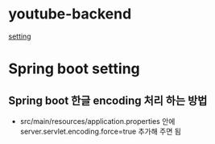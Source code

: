 # youtube-backend

[setting](#Spring-boot-setting)

# Spring boot setting

## Spring boot 한글 encoding 처리 하는 방법

- src/main/resources/application.properties 안에 server.servlet.encoding.force=true 추가해 주면 됨
